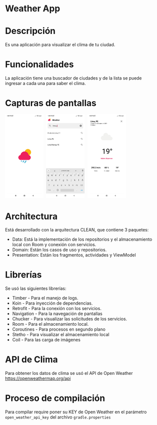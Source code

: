 Weather App
===========

# Descripción
Es una aplicación para visualizar el clima de tu ciudad.

# Funcionalidades
La aplicación tiene una buscador de ciudades y de la lista se puede ingresar a cada una para
saber el clima.

# Capturas de pantallas
<kbd>
  <img src="images/01_splash.jpg" alt="Splash screenshot" width="25%">
  <img src="images/02_search_city.jpg" alt="Search city screenshot" width="25%">
  <img src="images/03_weather.jpg" alt="Weather screenshot" width="25%">
</kbd>

# Architectura
Está desarrollado con la arquitectura CLEAN, que contiene 3 paquetes:

* Data: Está la implementación de los repositorios y el almacenamiento local con Room y conexión con servicios.
* Domain: Están los casos de uso y repositorios.
* Presentation: Están los fragmentos, actividades y ViewModel

# Librerías
Se usó las siguientes librerías:


* Timber - Para el manejo de logs.
* Koin - Para inyección de dependencias.
* Retrofit - Para la conexión con los servicios.
* Navigation - Para la navegación de pantallas
* Chucker - Para visualizar las solicitudes de los servicios.
* Room - Para el almacenamiento local.
* Coroutines - Para procesos en segundo plano
* Stetho - Para visualizar el almacenamiento local
* Coil - Para las carga de imágenes

# API de Clima
Para obtener los datos de clima se usó el API de Open Weather https://openweathermap.org/api

# Proceso de compilación
Para compilar require poner su KEY de Open Weather en el parámetro `open_weather_api_key` del archivo `gradle.properties`